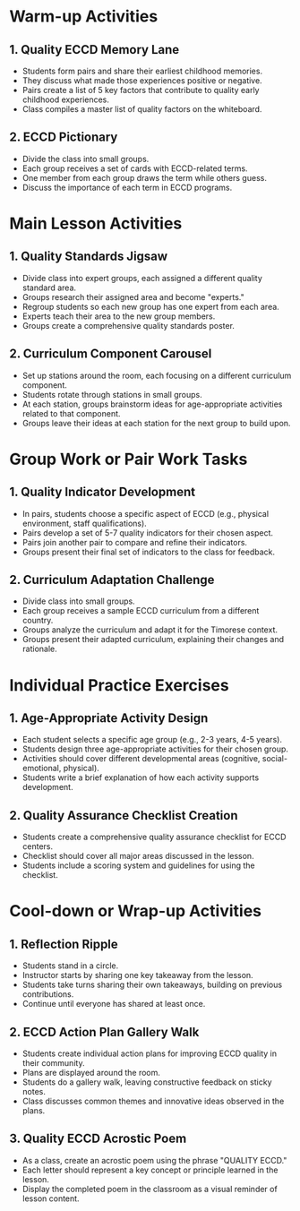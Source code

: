 # Warm-up Activities

## 1. Quality ECCD Memory Lane

- Students form pairs and share their earliest childhood memories.
- They discuss what made those experiences positive or negative.
- Pairs create a list of 5 key factors that contribute to quality early childhood experiences.
- Class compiles a master list of quality factors on the whiteboard.

## 2. ECCD Pictionary

- Divide the class into small groups.
- Each group receives a set of cards with ECCD-related terms.
- One member from each group draws the term while others guess.
- Discuss the importance of each term in ECCD programs.

# Main Lesson Activities

## 1. Quality Standards Jigsaw

- Divide class into expert groups, each assigned a different quality standard area.
- Groups research their assigned area and become "experts."
- Regroup students so each new group has one expert from each area.
- Experts teach their area to the new group members.
- Groups create a comprehensive quality standards poster.

## 2. Curriculum Component Carousel

- Set up stations around the room, each focusing on a different curriculum component.
- Students rotate through stations in small groups.
- At each station, groups brainstorm ideas for age-appropriate activities related to that component.
- Groups leave their ideas at each station for the next group to build upon.

# Group Work or Pair Work Tasks

## 1. Quality Indicator Development

- In pairs, students choose a specific aspect of ECCD (e.g., physical environment, staff qualifications).
- Pairs develop a set of 5-7 quality indicators for their chosen aspect.
- Pairs join another pair to compare and refine their indicators.
- Groups present their final set of indicators to the class for feedback.

## 2. Curriculum Adaptation Challenge

- Divide class into small groups.
- Each group receives a sample ECCD curriculum from a different country.
- Groups analyze the curriculum and adapt it for the Timorese context.
- Groups present their adapted curriculum, explaining their changes and rationale.

# Individual Practice Exercises

## 1. Age-Appropriate Activity Design

- Each student selects a specific age group (e.g., 2-3 years, 4-5 years).
- Students design three age-appropriate activities for their chosen group.
- Activities should cover different developmental areas (cognitive, social-emotional, physical).
- Students write a brief explanation of how each activity supports development.

## 2. Quality Assurance Checklist Creation

- Students create a comprehensive quality assurance checklist for ECCD centers.
- Checklist should cover all major areas discussed in the lesson.
- Students include a scoring system and guidelines for using the checklist.

# Cool-down or Wrap-up Activities

## 1. Reflection Ripple

- Students stand in a circle.
- Instructor starts by sharing one key takeaway from the lesson.
- Students take turns sharing their own takeaways, building on previous contributions.
- Continue until everyone has shared at least once.

## 2. ECCD Action Plan Gallery Walk

- Students create individual action plans for improving ECCD quality in their community.
- Plans are displayed around the room.
- Students do a gallery walk, leaving constructive feedback on sticky notes.
- Class discusses common themes and innovative ideas observed in the plans.

## 3. Quality ECCD Acrostic Poem

- As a class, create an acrostic poem using the phrase "QUALITY ECCD."
- Each letter should represent a key concept or principle learned in the lesson.
- Display the completed poem in the classroom as a visual reminder of lesson content.